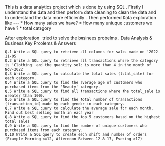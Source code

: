 This is a data analytics project which is done by using SQL . 
Firstly I understand the data and then perform data cleaning to clean the data and to understand the data more efficiently .
Then performed Data exploration like ---
       * How many sales we have?
       * How many uniuque customers we have ?
       * total category

After exploration I tried to solve the businees probelms .
        Data Analysis & Business Key Problems & Answers
   
    Q.1 Write a SQL query to retrieve all columns for sales made on '2022-11-05
    Q.2 Write a SQL query to retrieve all transactions where the category is 'Clothing' and the quantity sold is more than 4 in the month of Nov-2022
    Q.3 Write a SQL query to calculate the total sales (total_sale) for each category.
    Q.4 Write a SQL query to find the average age of customers who purchased items from the 'Beauty' category.
    Q.5 Write a SQL query to find all transactions where the total_sale is greater than 1000.
    Q.6 Write a SQL query to find the total number of transactions (transaction_id) made by each gender in each category.
    Q.7 Write a SQL query to calculate the average sale for each month. Find out best selling month in each year
    Q.8 Write a SQL query to find the top 5 customers based on the highest total sales 
    Q.9 Write a SQL query to find the number of unique customers who purchased items from each category.
    Q.10 Write a SQL query to create each shift and number of orders (Example Morning <=12, Afternoon Between 12 & 17, Evening >17)
